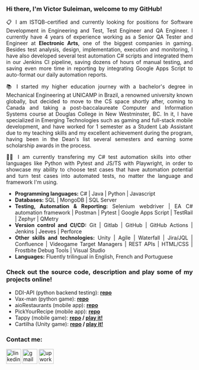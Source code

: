 <div align="justify">

### Hi there, I'm Victor Suleiman, welcome to my GitHub!


📋 I am ISTQB-certified and currently looking for positions for Software Development in Engineering and Test, Test Engineer and QA Engineer. I currently have 4 years of experience working as a Senior QA Tester and Engineer at **Electronic Arts**, one of the biggest companies in gaming. Besides test analysis, design, implementation, execution and monitoring, I have also developed several test automation C# scripts and integrated them in our Jenkins CI pipeline, saving dozens of hours of manual testing, and saving even more time in reporting by integrating Google Apps Script to auto-format our daily automation reports.

📚 I started my higher education journey with a bachelor's degree in Mechanical Engineering at UNICAMP in Brazil, a renowned university known globally, but decided to move to the CS space shortly after, coming to Canada and taking a post-baccalaureate Computer and Information Systems course at Douglas College in New Westminster, BC. In it, I have specialized in Emerging Technologies such as gaming and full-stack mobile development, and have worked for 1 semester as a Student Lab Assistant due to my teaching skills and my excellent achievement during the program, having been in the Dean's list several semesters and earning some scholarship awards in the process. 

👨‍💻 I am currently transfering my C# test automation skills into other languages like Python with Pytest and JS/TS with Playwright, in order to showcase my ability to choose test cases that have automation potential and turn test cases into automated tests, no matter the language and framework I'm using.

* **Programming languages:** C# | Java | Python | Javascript
* **Databases:** SQL | MongoDB | SQL Server 
* **Testing, Automation & Reporting:** Selenium webdriver | EA C# automation framework | Postman | Pytest | Google Apps Script | TestRail | Zephyr | QMetry 
* **Version control and CI/CD:** Git | Gitlab | GitHub | GitHub Actions | Jenkins | Jeeves | Perforce 
* **Other skills and technologies:** Unity | Agile | Waterfall | Jira/JQL | Confluence | Videogame Target Managers | REST APIs | HTML/CSS | Frostbite Debug Tools | Visual Studio 
* **Languages:** Fluently trilingual in English, French and Portuguese 

### Check out the source code, description and play some of my projects online!
* DDI-API (python backend testing): **[repo](https://github.com/victorsuleiman/DDI-API)**
* Vax-man (python game): **[repo](https://github.com/victorsuleiman/vaxman-pygame)**
* aioRestaurants (mobile app): **[repo](https://github.com/victorsuleiman/aioRestaurants)**
* PickYourRecipe (mobile app): **[repo](https://github.com/victorsuleiman/PickRecipe)**
* Tappy (mobile game): **[repo](https://github.com/victorsuleiman/TappyForAndroid) / [play it!](https://appetize.io/app/x6rea65rz3yn6mg4m3vedjh3g8?device=nexus7&scale=50&orientation=portrait&osVersion=8.1)**
* Cartilha (Unity game): **[repo](https://github.com/victorsuleiman/CartilhaGame) / [play it!](https://czzbandicoot.itch.io/cartilha)**

### Contact me:
[<img src='https://vectorico.com/wp-content/uploads/2025/03/Linkedin_in_Logo.png' alt='linkedin' height='40'>](https://www.linkedin.com/in/https://www.linkedin.com/in/victorsuleiman//)  [<img src='https://i.pinimg.com/736x/a1/d1/4b/a1d14ba7881740c8c3e428a75132a2ae.jpg' alt='gmail' height='40'>](mailto:victorsuleiman.1994@gmail.com)  [<img src='https://cdn.worldvectorlogo.com/logos/upwork-roundedsquare-1.svg' alt='upwork' height='40'>](https://www.upwork.com/freelancers/~010887e7a6bd98a3a6)

</div>
